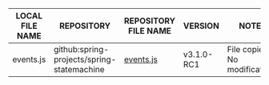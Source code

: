 |LOCAL FILE NAME|REPOSITORY|REPOSITORY  FILE NAME|VERSION|NOTES|
----------------|----------|---------------------|-------|-----|
events.js|github:spring-projects/spring-statemachine|[events.js](https://github.com/jm-ds/spring-statemachine/blob/v3.1.0-RC1/spring-statemachine-samples/web/src/main/resources/static/lib/videojs/src/js/events.js)|v3.1.0-RC1|File copied. No modifications|